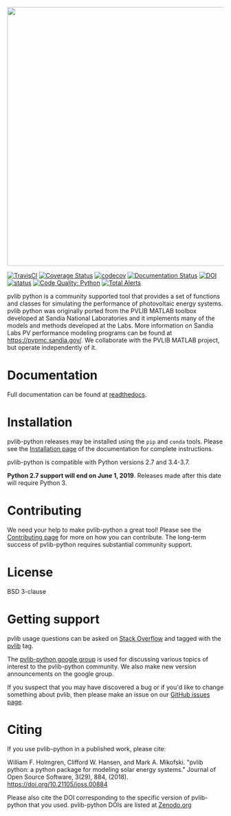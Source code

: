 <img src="docs/sphinx/source/_images/pvlib_logo_horiz.png" width="600">

[![TravisCI](https://travis-ci.org/pvlib/pvlib-python.svg?branch=master)](https://travis-ci.org/pvlib/pvlib-python)
[![Coverage Status](https://img.shields.io/coveralls/pvlib/pvlib-python.svg)](https://coveralls.io/r/pvlib/pvlib-python)
[![codecov](https://codecov.io/gh/pvlib/pvlib-python/branch/master/graph/badge.svg)](https://codecov.io/gh/pvlib/pvlib-python)
[![Documentation Status](https://readthedocs.org/projects/pvlib-python/badge/?version=latest)](http://pvlib-python.readthedocs.org/en/latest/)
[![DOI](https://zenodo.org/badge/DOI/10.5281/zenodo.2554311.svg)](https://doi.org/10.5281/zenodo.2554311)
[![status](http://joss.theoj.org/papers/41187535cad22dd4b076c89b72f874b1/status.svg)](http://joss.theoj.org/papers/41187535cad22dd4b076c89b72f874b1)
[![Code Quality: Python](https://img.shields.io/lgtm/grade/python/g/pvlib/pvlib-python.svg?logo=lgtm&logoWidth=18)](https://lgtm.com/projects/g/pvlib/pvlib-python/context:python)
[![Total Alerts](https://img.shields.io/lgtm/alerts/g/pvlib/pvlib-python.svg?logo=lgtm&logoWidth=18)](https://lgtm.com/projects/g/pvlib/pvlib-python/alerts)


pvlib python is a community supported tool that provides a set of
functions and classes for simulating the performance of photovoltaic
energy systems. pvlib python was originally ported from the PVLIB MATLAB
toolbox developed at Sandia National Laboratories and it implements many
of the models and methods developed at the Labs. More information on
Sandia Labs PV performance modeling programs can be found at
https://pvpmc.sandia.gov/. We collaborate with the PVLIB MATLAB project,
but operate independently of it.


Documentation
=============

Full documentation can be found at [readthedocs](http://pvlib-python.readthedocs.io/en/latest/).


Installation
============

pvlib-python releases may be installed using the ``pip`` and ``conda`` tools.
Please see the [Installation page](http://pvlib-python.readthedocs.io/en/latest/installation.html) of the documentation for complete instructions.

pvlib-python is compatible with Python versions 2.7 and 3.4-3.7.

**Python 2.7 support will end on June 1, 2019**. Releases made after this
date will require Python 3.


Contributing
============

We need your help to make pvlib-python a great tool!
Please see the [Contributing page](http://pvlib-python.readthedocs.io/en/latest/contributing.html) for more on how you can contribute.
The long-term success of pvlib-python requires substantial community support.


License
=======

BSD 3-clause


Getting support
===============

pvlib usage questions can be asked on
[Stack Overflow](http://stackoverflow.com) and tagged with
the [pvlib](http://stackoverflow.com/questions/tagged/pvlib) tag.

The [pvlib-python google group](https://groups.google.com/forum/#!forum/pvlib-python)
is used for discussing various topics of interest to the pvlib-python
community. We also make new version announcements on the google group.

If you suspect that you may have discovered a bug or if you'd like to
change something about pvlib, then please make an issue on our
[GitHub issues page](https://github.com/pvlib/pvlib-python/issues).


Citing
======

If you use pvlib-python in a published work, please cite:

  William F. Holmgren, Clifford W. Hansen, and Mark A. Mikofski.
  "pvlib python: a python package for modeling solar energy systems."
  Journal of Open Source Software, 3(29), 884, (2018).
  https://doi.org/10.21105/joss.00884

Please also cite the DOI corresponding to the specific version of
pvlib-python that you used. pvlib-python DOIs are listed at
[Zenodo.org](https://zenodo.org/search?page=1&size=20&q=conceptrecid:593284&all_versions&sort=-version)
